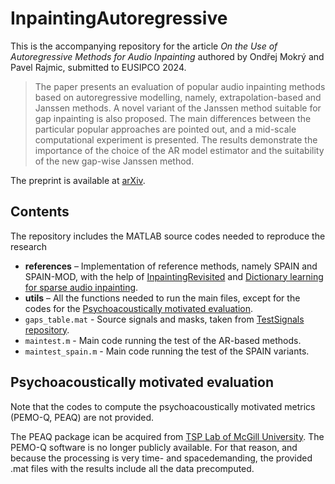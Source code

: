 # InpaintingAutoregressive

This is the accompanying repository for the article *On the Use of Autoregressive Methods for Audio Inpainting* authored by Ondřej Mokrý and Pavel Rajmic, submitted to EUSIPCO 2024.

> The paper presents an evaluation of popular audio inpainting methods based on autoregressive modelling, namely, extrapolation-based and Janssen methods. A novel variant of the Janssen method suitable for gap inpainting is also proposed. The main differences between the particular popular approaches are pointed out, and a mid-scale computational experiment is presented. The results demonstrate the importance of the choice of the AR model estimator and the suitability of the new gap-wise Janssen method.

The preprint is available at [arXiv](http://arxiv.org/abs/2403.04433).

## Contents

The repository includes the MATLAB source codes needed to reproduce the research

- **references** – Implementation of reference methods, namely SPAIN and SPAIN-MOD, with the help of [InpaintingRevisited](https://github.com/ondrejmokry/InpaintingRevisited) and [Dictionary learning for sparse audio inpainting](https://www.oeaw.ac.at/isf/forschung/fachbereiche-teams/mathematik/dictionary-learning-for-sparse-audio-inpainting).
- **utils** – All the functions needed to run the main files, except for the codes for the [Psychoacoustically motivated evaluation](#psychoacoustically-motivated-evaluation).
- `gaps_table.mat` - Source signals and masks, taken from [TestSignals repository](https://github.com/ondrejmokry/TestSignals).
- `maintest.m` - Main code running the test of the AR-based methods.
- `maintest_spain.m` - Main code running the test of the SPAIN variants.

## Psychoacoustically motivated evaluation

Note that the codes to compute the psychoacoustically motivated metrics (PEMO-Q, PEAQ) are not provided.

The PEAQ package ican be acquired from [TSP Lab of McGill University](http://www-mmsp.ece.mcgill.ca/Documents/Software/). The PEMO-Q software is no longer publicly available. For that reason, and because the processing is very time- and spacedemanding, the provided .mat files with the results include all the data precomputed.
